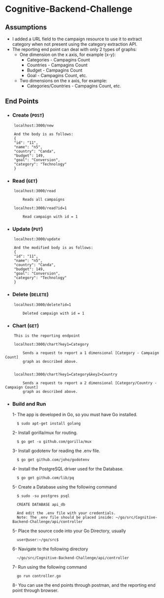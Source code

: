 # Cognitive-Backend-Challenge

## Assumptions
* I added a URL field to the campaign resource to use it to extract category when not present using the category extraction API.
* The reporting end point can deal with only 2 types of graphs:
    * One dimension on the x axis, for example (x-y):
        * Categories - Campagins Count
        * Countries - Campagins Count
        * Budget - Campagins Count
        * Goal - Campagins Count, etc.
    * Two dimensions on the x axis, for example:
        * Categories/Countries - Campagins Count, etc.

## End Points
* ### Create (`POST`)
```
    localhost:3000/new
    
    And the body is as follows:
    {
	"id": "11",
	"name": "n5",
	"country": "Canda",
	"budget": 149,
	"goal": "Conversion",
	"category": "Technology"
    }
```

* ### Read (`GET`)
```
    localhost:3000/read

        Reads all campaigns
```
```
    localhost:3000/read?id=1

        Read campaign with id = 1
```

* ### Update (`PUT`)
```
    localhost:3000/update

    And the modified body is as follows:
    {
	"id": "11",
	"name": "n5",
	"country": "Canda",
	"budget": 149,
	"goal": "Conversion",
	"category": "Technology"
    }
```

* ### Delete (`DELETE`)
```
    localhost:3000/delete?id=1

        Deleted campaign with id = 1
```

* ### Chart (`GET`)
```
    This is the reporting endpoint

    localhost:3000/chart?key1=Category

        Sends a request to report a 1 dimensional [Category - Campaign Count] 
        graph as described above.


    localhost:3000/chart?key1=Category&key2=Country

        Sends a request to report a 2 dimensional [Category/Country - Campaign Count] 
        graph as described above.
```

* ### Build and Run
    1- The app is developed in Go, so you must have Go installed.

        $ sudo apt-get install golang
    2- Install gorilla/mux for routing.

        $ go get -u github.com/gorilla/mux
    3- Install godotenv for reading the .env file.

        $ go get github.com/joho/godotenv
    4- Install the PostgreSQL driver used for the Database.

        $ go get github.com/lib/pq
    5- Create a Database using the following command

        $ sudo -su postgres psql

        CREATE DATABASE api_db

        And edit the .env file with your credentials.
        Note: The .env file should be placed inside: ~/go/src/Cognitive-Backend-Challenge/api/controller

    5- Place the source code into your Go Directory, usually

        user@user:~/go/src$
    6- Navigate to the following directory

        ~/go/src/Cognitive-Backend-Challenge/api/controller
    7- Run using the following command

        go run controller.go
    8- You can use the end points through postman, and the reporting end point through browser.

